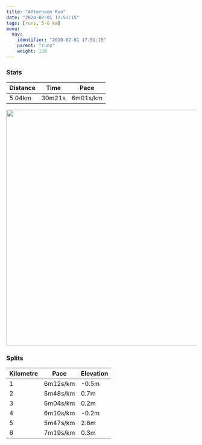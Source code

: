 ```yaml
---
title: "Afternoon Run"
date: "2020-02-01 17:51:15"
tags: [runs, 5-6 km]
menu:
  nav:
    identifier: "2020-02-01 17:51:15"
    parent: "runs"
    weight: 130
---
```


### Stats

| Distance | Time | Pace |
|----------|------|------|
|5.04km|30m21s|6m01s/km|

<img src='https://maps.googleapis.com/maps/api/staticmap?maptype=terrain&path=enc:qrkeIltwLUNTCVLVBn@TJB`@@TJh@IPBn@RRE^AFCN]FAD^Vb@RHVCCSk@z@Un@Cl@@`@D\^|@F^?`@LVR`ALb@H^@d@JXRJHTF^LXTLPj@BLGp@JXRjCNNd@Rb@d@b@tAADBFTZ^Xb@t@Rn@D^HV^p@PRHXNTTv@LTLx@Ad@_@hCRJJ\B`@AjAF^^p@NPP^Fp@d@|A\j@Vh@lAbBn@r@RZl@`@NXj@QfACRBf@^X\Vd@n@tBl@xAbBhCvAdBLXXJZvAN\`@t@t@fBpApENz@HTP`AB^Hh@h@~BJbALxBRjBRdA?RJr@l@zCTlBDjAn@rDNlADh@J`@BT@ZCLGDSDEIG_@G}@?YBA@FVvADt@?TD\?f@PfA?lBEn@LtCIbAS{@Aa@DeAD_@DgAAiAGa@?a@IiAGa@EsAKeAEMTtBBFPEBEGu@WcBOm@UqB[sAm@yDkAqKm@sC[mBiBmH}@cDm@mBMc@SoAIQOQGCMACEwBkDs@_Ag@_AMQm@eB_@oAQ][e@[Oa@IM?OCK@[E_@REAuBeCsAwB_@cAcA_D]aBUo@G_AWk@QOOUNk@Fy@A_@EYQi@SYCOUk@KGUk@S][{@BA^j@H\d@`@NRBBJAHI~@YTYDODGd@ENBLTb@fBP\DZ&key=AIzaSyBPVQ_iynBzLujdhfLzy8Z-5zczbktE55k&size=800x800&scale=2&markers=color:yellow|label:S|53.47641,-2.25623&markers=color:green|label:F|53.47068999999997,-2.2644599999999975' width='625' />

### Splits

| Kilometre | Pace | Elevation |
|------|------|-----------|
|1|6m12s/km|-0.5m|
|2|5m48s/km|0.7m|
|3|6m04s/km|0.2m|
|4|6m10s/km|-0.2m|
|5|5m47s/km|2.6m|
|6|7m19s/km|0.3m|
